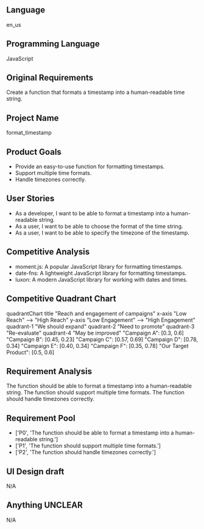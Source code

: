 ## Language

en_us

## Programming Language

JavaScript

## Original Requirements

Create a function that formats a timestamp into a human-readable time string.

## Project Name

format_timestamp

## Product Goals

- Provide an easy-to-use function for formatting timestamps.
- Support multiple time formats.
- Handle timezones correctly.

## User Stories

- As a developer, I want to be able to format a timestamp into a human-readable string.
- As a user, I want to be able to choose the format of the time string.
- As a user, I want to be able to specify the timezone of the timestamp.

## Competitive Analysis

- moment.js: A popular JavaScript library for formatting timestamps.
- date-fns: A lightweight JavaScript library for formatting timestamps.
- luxon: A modern JavaScript library for working with dates and times.

## Competitive Quadrant Chart

quadrantChart
    title "Reach and engagement of campaigns"
    x-axis "Low Reach" --> "High Reach"
    y-axis "Low Engagement" --> "High Engagement"
    quadrant-1 "We should expand"
    quadrant-2 "Need to promote"
    quadrant-3 "Re-evaluate"
    quadrant-4 "May be improved"
    "Campaign A": [0.3, 0.6]
    "Campaign B": [0.45, 0.23]
    "Campaign C": [0.57, 0.69]
    "Campaign D": [0.78, 0.34]
    "Campaign E": [0.40, 0.34]
    "Campaign F": [0.35, 0.78]
    "Our Target Product": [0.5, 0.6]

## Requirement Analysis

The function should be able to format a timestamp into a human-readable string. The function should support multiple time formats. The function should handle timezones correctly.

## Requirement Pool

- ['P0', 'The function should be able to format a timestamp into a human-readable string.']
- ['P1', 'The function should support multiple time formats.']
- ['P2', 'The function should handle timezones correctly.']

## UI Design draft

N/A

## Anything UNCLEAR

N/A

